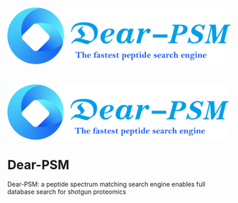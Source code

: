 # <p align="center">![image](./png/icon.png)</p> 
# <img src="./png/icon.png" width = "500" height = "125" alt="" align=center />
# Dear-PSM
Dear-PSM: a peptide spectrum matching search engine enables full database search for shotgun proteomics
